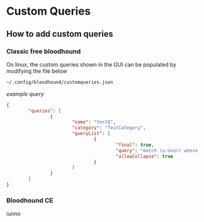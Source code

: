 # Custom Queries
## How to add custom queries
### Classic free bloodhound
On linux, the custom queries shown in the GUI can be populated by modifying the file below   
```bash
~/.config/bloodhound/customqueries.json
```  

*example query*  
```json
{
        "queries": [
                {
                        "name": "testQ",
                        "category": "TestCategory",
                        "queryList": [
                                {
                                        "final": true,
                                        "query": "match (u:User) where u.admincount = true return u",
                                        "allowCollapse": true
                                }
                        ]
                }
        ]
}
```  

### Bloodhound CE 
iunno